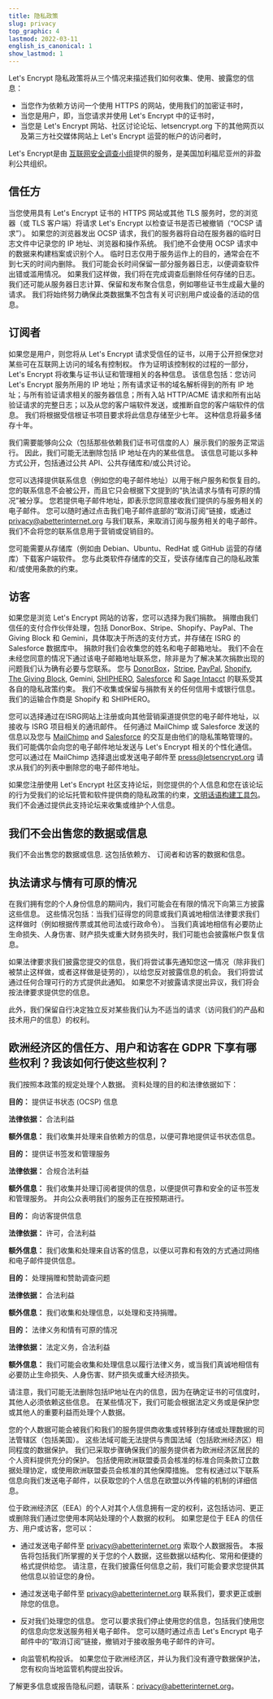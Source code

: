 ```yaml
---
title: 隐私政策
slug: privacy
top_graphic: 4
lastmod: 2022-03-11
english_is_canonical: 1
show_lastmod: 1
---
```


Let's Encrypt 隐私政策将从三个情况来描述我们如何收集、使用、披露您的信息：

- 当您作为依赖方访问一个使用 HTTPS 的网站，使用我们的加密证书时，
- 当您是用户，即，当您请求并使用 Let's Encrypt 中的证书时，
- 当您是 Let's Encrypt 网站、社区讨论论坛、letsencrypt.org 下的其他网页以及第三方社交媒体网站上 Let's Encrypt 运营的帐户的访问者时，

Let's Encrypt是由 [互联网安全调查小组](https://www.abetterinternet.org/)提供的服务，是美国加利福尼亚州的非盈利公共组织。

## 信任方

当您使用具有 Let's Encrypt 证书的 HTTPS 网站或其他 TLS 服务时，您的浏览器（或 TLS 客户端）将请求 Let's Encrypt 以检查证书是否已被撤销（“OCSP 请求”）。 如果您的浏览器发出 OCSP 请求，我们的服务器将自动在服务器的临时日志文件中记录您的 IP 地址、浏览器和操作系统。 我们绝不会使用 OCSP 请求中的数据来构建档案或识别个人。 临时日志仅用于服务运作上的目的，通常会在不到七天的时间内删除。 我们可能会长时间保留一部分服务器日志，以便调查软件出错或滥用情况。 如果我们这样做，我们将在完成调查后删除任何存储的日志。 我们还可能从服务器日志计算、保留和发布聚合信息，例如哪些证书生成最大量的请求。 我们将始终努力确保此类数据集不包含有关可识别用户或设备的活动的信息。

## 订阅者

如果您是用户，则您将从 Let's Encrypt 请求受信任的证书，以用于公开担保您对某些可在互联网上访问的域名有控制权。 作为证明该控制权的过程的一部分，Let's Encrypt 将收集与证书认证和管理相关的各种信息。 该信息包括：您访问 Let's Encrypt 服务所用的 IP 地址；所有请求证书的域名解析得到的所有 IP 地址；与所有验证请求相关的服务器信息；所有入站 HTTP/ACME 请求和所有出站验证请求的完整日志；以及从您的客户端软件发送，或推断自您的客户端软件的信息。 我们将根据受信根证书项目要求将此信息存储至少七年。 这种信息将最多储存十年。

我们需要能够向公众（包括那些依赖我们证书可信度的人）展示我们的服务正常运行。 因此，我们可能无法删除包括 IP 地址在内的某些信息。 该信息可能以多种方式公开，包括通过公共 API、公共存储库和/或公共讨论。

您可以选择提供联系信息（例如您的电子邮件地址）以用于帐户服务和恢复目的。 您的联系信息不会被公开，而且它只会根据下文提到的“执法请求与情有可原的情况”被分享。 您若提供电子邮件地址，即表示您同意接收我们提供的与服务相关的电子邮件。 您可以随时通过点击我们电子邮件底部的“取消订阅”链接，或通过 privacy@abetterinternet.org 与我们联系，来取消订阅与服务相关的电子邮件。 我们不会将您的联系信息用于营销或促销目的。

您可能需要从存储库（例如由 Debian、Ubuntu、RedHat 或 GitHub 运营的存储库）下载客户端软件。 您与此类软件存储库的交互，受该存储库自己的隐私政策和/或使用条款的约束。

## 访客

如果您是浏览 Let's Encrypt 网站的访客，您可以选择为我们捐款。 捐赠由我们信任的支付合作伙伴处理，包括 DonorBox、Stripe、Shopify、PayPal、The Giving Block 和 Gemini，具体取决于所选的支付方式，并存储在 ISRG 的 Salesforce 数据库中。 捐款时我们会收集您的姓名和电子邮箱地址。 我们不会在未经您同意的情况下通过该电子邮箱地址联系您，除非是为了解决某次捐款出现的问题我们认为确有必要与您联系。 您与 [DonorBox](https://donorbox.org/privacy)，[Stripe](https://stripe.com/privacy/), [PayPal](https://www.paypal.com/us/webapps/mpp/ua/privacy-full), [Shopify](https://www.shopify.com/legal/privacy), [The Giving Block](https://thegivingblock.com/about/privacy-policy/), Gemini, [SHIPHERO](https://shiphero.com/privacy-data-policy/), [Salesforce](https://www.salesforce.com/company/privacy/) 和 [Sage Intacct](https://www.sageintacct.com/privacy_policy_website) 的联系受其各自的隐私政策约束。 我们不收集或保留与捐款有关的任何信用卡或银行信息。 我们的运输合作商是 Shopify 和 SHIPHERO。

您可以选择通过在ISRG网站上注册或向其他营销渠道提供您的电子邮件地址，以接收与 ISRG 项目相关的通讯邮件。 任何通过 MailChimp 或 Salesforce 发送的信息以及您与 [MailChimp](https://www.intuit.com/privacy/statement/) and [Salesforce](https://www.salesforce.com/company/privacy/) 的交互是由他们的隐私策略管理的。 我们可能偶尔会向您的电子邮件地址发送与 Let's Encrypt 相关的个性化通信。 您可以通过在 MailChimp 选择退出或发送电子邮件至 press@letsencrypt.org 请求从我们的列表中删除您的电子邮件地址。

如果您注册使用 Let's Encrypt 社区支持论坛，则您提供的个人信息和您在该论坛的行为受我们的论坛托管和软件提供商的隐私政策的约束，[文明话语构建工具包](https://www.discourse.org/privacy)。 我们不会通过提供此支持论坛来收集或维护个人信息。

## 我们不会出售您的数据或信息

我们不会出售您的数据或信息. 这包括依赖方、 订阅者和访客的数据和信息。

## 执法请求与情有可原的情况

在我们拥有您的个人身份信息的期间内，我们可能会在有限的情况下向第三方披露这些信息。 这些情况包括：当我们征得您的同意或我们真诚地相信法律要求我们这样做时（例如根据传票或其他司法或行政命令）。 当我们真诚地相信有必要防止生命损失、人身伤害、财产损失或重大财务损失时，我们可能也会披露帐户恢复信息。

如果法律要求我们披露您提交的信息，我们将尝试事先通知您这一情况（除非我们被禁止这样做，或者这样做是徒劳的），以给您反对披露信息的机会。 我们将尝试通过任何合理可行的方式提供此通知。 如果您不对披露请求提出异议，我们将会按法律要求提供您的信息。

此外，我们保留自行决定独立反对某些我们认为不适当的请求（访问我们的产品和技术用户的信息）的权利。

## 欧洲经济区的信任方、用户和访客在 GDPR 下享有哪些权利？我该如何行使这些权利？

我们按照本政策的规定处理个人数据。 资料处理的目的和法律依据如下：

**目的：** 提供证书状态 (OCSP) 信息

**法律依据：** 合法利益

**额外信息：** 我们收集并处理来自依赖方的信息，以便可靠地提供证书状态信息。

**目的：** 提供证书签发和管理服务

**法律依据：** 合规合法利益

**额外信息：** 我们收集并处理订阅者提供的信息，以便提供可靠和安全的证书签发和管理服务。 并向公众表明我们的服务正在按预期进行。

**目的：** 向访客提供信息

**法律依据：** 许可，合法利益

**额外信息：** 我们收集和处理来自访客的信息，以便以可靠和有效的方式通过网络和电子邮件提供信息。

**目的：** 处理捐赠和赞助调查问题

**法律依据：** 合法利益

**额外信息：** 我们收集和处理信息，以处理和支持捐赠。

**目的：** 法律义务和情有可原的情况

**法律依据：** 法定义务，合法利益

**额外信息：** 我们可能会收集和处理信息以履行法律义务，或当我们真诚地相信有必要防止生命损失、人身伤害、财产损失或重大经济损失。

请注意，我们可能无法删除包括IP地址在内的信息，因为在确定证书的可信度时，其他人必须依赖这些信息。 在某些情况下，我们可能会根据法定义务或是保护您或其他人的重要利益而处理个人数据。

您的个人数据可能会被我们和我们的服务提供商收集或转移到存储或处理数据的司法管辖区（包括美国）。 这些法域可能无法提供与贵国法域（包括欧洲经济区）相同程度的数据保护。 我们已采取步骤确保我们的服务提供者为欧洲经济区居民的个人资料提供充分的保护。 包括使用欧洲联盟委员会核准的标准合同条款订立数据处理协定，或使用欧洲联盟委员会核准的其他保障措施。 您有权通过以下联系信息向我们发送电子邮件，以获取您的个人信息在欧盟以外传输的机制的详细信息。

位于欧洲经济区（EEA）的个人对其个人信息拥有一定的权利，这包括访问、更正或删除我们通过您使用本网站处理的个人数据的权利。 如果您是位于 EEA 的信任方、用户或访客，您可以：

- 通过发送电子邮件至 privacy@abetterinternet.org 索取个人数据报告。 本报告将包括我们所掌握的关于您的个人数据，这些数据以结构化、常用和便捷的格式提供给您。 请注意，在我们披露任何信息之前，我们可能会要求您提供其他信息以验证您的身份。

- 通过发送电子邮件至 privacy@abetterinternet.org 联系我们，要求更正或删除您的信息。

- 反对我们处理您的信息。 您可以要求我们停止使用您的信息，包括我们使用您的信息向您发送服务相关电子邮件。 您可以随时通过点击 Let's Encrypt 电子邮件中的“取消订阅”链接，撤销对于接收服务电子邮件的许可。

- 向监管机构投诉。 如果您位于欧洲经济区，并认为我们没有遵守数据保护法，您有权向当地监管机构提出投诉。

了解更多信息或报告隐私问题，请联系：[privacy@abetterinternet.org](mailto:privacy@abetterinternet.org)。
